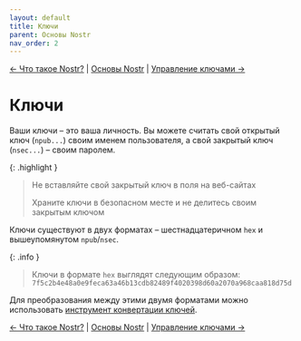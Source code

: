 ```yaml
---
layout: default
title: Ключи
parent: Основы Nostr
nav_order: 2
---
```


[← Что такое Nostr?](https://bitcoin21ideas.github.io/nostr-files/docs/basics/what-is-nostr.html) | [Основы Nostr](https://bitcoin21ideas.github.io/nostr-files/docs/basics/basics.html) | [Управление ключами →](https://bitcoin21ideas.github.io/nostr-files/docs/basics/keys_management.html)


# Ключи
Ваши ключи – это ваша личность. Вы можете считать свой открытый ключ (`npub...`) своим именем пользователя, а свой закрытый ключ (`nsec...`) – своим паролем.

{: .highlight }
> Не вставляйте свой закрытый ключ в поля на веб-сайтах
> 
> Храните ключи в безопасном месте и не делитесь своим закрытым ключом

Ключи существуют в двух форматах – шестнадцатеричном `hex` и вышеупомянутом `npub`/`nsec`. 

{: .info }
> Ключи в формате `hex` выглядят следующим образом: `7f5c2b4e48a0e9feca63a46b13cdb82489f4020398d60a2070a968caa818d75d`

Для преобразования между этими двумя форматами можно использовать [инструмент конвертации ключей](https://damus.io/key/).

[← Что такое Nostr?](https://bitcoin21ideas.github.io/nostr-files/docs/basics/what-is-nostr.html) | [Основы Nostr](https://bitcoin21ideas.github.io/nostr-files/docs/basics/basics.html) | [Управление ключами →](https://bitcoin21ideas.github.io/nostr-files/docs/basics/keys_management.html)
